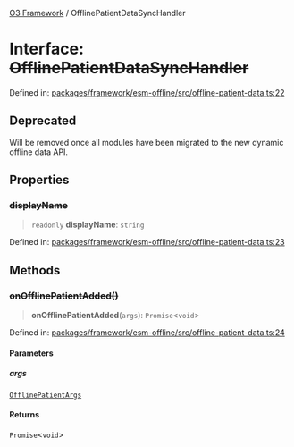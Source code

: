 [O3 Framework](../API.md) / OfflinePatientDataSyncHandler

# Interface: ~~OfflinePatientDataSyncHandler~~

Defined in: [packages/framework/esm-offline/src/offline-patient-data.ts:22](https://github.com/UjjawalPrabhat/openmrs-esm-core/blob/main/packages/framework/esm-offline/src/offline-patient-data.ts#L22)

## Deprecated

Will be removed once all modules have been migrated to the new dynamic offline data API.

## Properties

### ~~displayName~~

> `readonly` **displayName**: `string`

Defined in: [packages/framework/esm-offline/src/offline-patient-data.ts:23](https://github.com/UjjawalPrabhat/openmrs-esm-core/blob/main/packages/framework/esm-offline/src/offline-patient-data.ts#L23)

## Methods

### ~~onOfflinePatientAdded()~~

> **onOfflinePatientAdded**(`args`): `Promise`\<`void`\>

Defined in: [packages/framework/esm-offline/src/offline-patient-data.ts:24](https://github.com/UjjawalPrabhat/openmrs-esm-core/blob/main/packages/framework/esm-offline/src/offline-patient-data.ts#L24)

#### Parameters

##### args

[`OfflinePatientArgs`](OfflinePatientArgs.md)

#### Returns

`Promise`\<`void`\>
